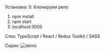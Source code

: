 Установка: 
0. Клонируем репо
1. npm install
2. npm start
3. localhost:3000

Стек: TypeScript / React / Redux Toolkit / SASS

Скрин:
![demo](https://github.com/prg938/GoogleBooksReact/assets/7237762/87a65e6a-70e3-4dce-b336-7e077ae8b453)